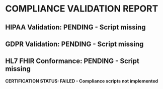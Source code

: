 # COMPLIANCE VALIDATION REPORT

## HIPAA Validation: PENDING - Script missing
## GDPR Validation: PENDING - Script missing
## HL7 FHIR Conformance: PENDING - Script missing

**CERTIFICATION STATUS: FAILED - Compliance scripts not implemented**
